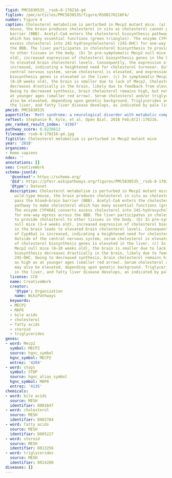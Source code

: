 ```yaml
---
figid: PMC5830535__rsob-8-170216-g4
figlink: /pmc/articles/PMC5830535/figure/RSOB170216F4/
number: Figure 4
caption: Cholesterol metabolism is perturbed in Mecp2 mutant mice. (a) In the wild-type
  mouse, the brain produces cholesterol in situ as cholesterol cannot pass the blood–brain
  barrier (BBB). Acetyl-CoA enters the cholesterol biosynthesis pathway to make cholesterol
  which has many essential functions (green triangles). The enzyme CYP46A1 converts
  excess cholesterol into 24S-hydroxycholesterol (24S-OHC) for one-way egress across
  the BBB. The liver participates in cholesterol biosynthesis to provide cholesterol
  to other tissues in the body. (b) In pre-symptomatic Mecp2 null mice (3–4 weeks
  old), increased expression of cholesterol biosynthesis genes in the brain leads
  to elevated brain cholesterol levels. Consequently, the expression of Cyp46a1 is
  increased, indicating a heightened need for cholesterol turnover. Outside of the
  central nervous system, serum cholesterol is elevated, and expression of cholesterol
  biosynthesis genes is elevated in the liver. (c) In symptomatic Mecp2 null mice
  (8–10 weeks old), the brain is smaller due to lack of Mecp2. Cholesterol biosynthesis
  decreases drastically in the brain, likely due to feedback from elevated 24S-OHC.
  Owing to decreased synthesis, brain cholesterol remains high, but not as high as
  at younger ages (smaller red arrow). Serum cholesterol and/or triglycerides may
  also be elevated, depending upon genetic background. Triglycerides accumulate in
  the liver, and fatty liver disease develops, as indicated by pale liver.
pmcid: PMC5830535
papertitle: 'Rett syndrome: a neurological disorder with metabolic components.'
reftext: Stephanie M. Kyle, et al. Open Biol. 2018 Feb;8(2):170216.
pmc_ranked_result_index: '41967'
pathway_score: 0.6226612
filename: rsob-8-170216-g4.jpg
figtitle: Cholesterol metabolism is perturbed in Mecp2 mutant mice
year: '2018'
organisms:
- Homo sapiens
ndex: ''
annotations: []
seo: CreativeWork
schema-jsonld:
  '@context': https://schema.org/
  '@id': https://pfocr.wikipathways.org/figures/PMC5830535__rsob-8-170216-g4.html
  '@type': Dataset
  description: Cholesterol metabolism is perturbed in Mecp2 mutant mice. (a) In the
    wild-type mouse, the brain produces cholesterol in situ as cholesterol cannot
    pass the blood–brain barrier (BBB). Acetyl-CoA enters the cholesterol biosynthesis
    pathway to make cholesterol which has many essential functions (green triangles).
    The enzyme CYP46A1 converts excess cholesterol into 24S-hydroxycholesterol (24S-OHC)
    for one-way egress across the BBB. The liver participates in cholesterol biosynthesis
    to provide cholesterol to other tissues in the body. (b) In pre-symptomatic Mecp2
    null mice (3–4 weeks old), increased expression of cholesterol biosynthesis genes
    in the brain leads to elevated brain cholesterol levels. Consequently, the expression
    of Cyp46a1 is increased, indicating a heightened need for cholesterol turnover.
    Outside of the central nervous system, serum cholesterol is elevated, and expression
    of cholesterol biosynthesis genes is elevated in the liver. (c) In symptomatic
    Mecp2 null mice (8–10 weeks old), the brain is smaller due to lack of Mecp2. Cholesterol
    biosynthesis decreases drastically in the brain, likely due to feedback from elevated
    24S-OHC. Owing to decreased synthesis, brain cholesterol remains high, but not
    as high as at younger ages (smaller red arrow). Serum cholesterol and/or triglycerides
    may also be elevated, depending upon genetic background. Triglycerides accumulate
    in the liver, and fatty liver disease develops, as indicated by pale liver.
  license: CC0
  name: CreativeWork
  creator:
    '@type': Organization
    name: WikiPathways
  keywords:
  - MECP2
  - MAP6
  - bile acids
  - cholesterol
  - fatty acids
  - steroid
  - triglycerides
genes:
- word: Mecp2
  symbol: MECP2
  source: hgnc_symbol
  hgnc_symbol: MECP2
  entrez: '4204'
- word: stops
  symbol: STOP
  source: hgnc_alias_symbol
  hgnc_symbol: MAP6
  entrez: '4135'
chemicals:
- word: bile acids
  source: MESH
  identifier: D001647
- word: cholesterol
  source: MESH
  identifier: D002784
- word: fatty acids
  source: MESH
  identifier: D005227
- word: steroid
  source: MESH
  identifier: D013256
- word: triglycerides
  source: MESH
  identifier: D014280
diseases: []
---
```

